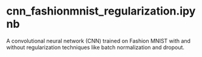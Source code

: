 # cnn_fashionmnist_regularization.ipynb
A convolutional neural network (CNN) trained on Fashion MNIST with and without regularization techniques like batch normalization and dropout.
